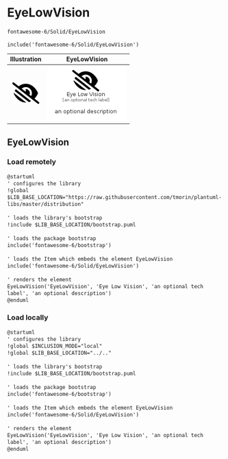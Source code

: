 # EyeLowVision


```text
fontawesome-6/Solid/EyeLowVision
```

```text
include('fontawesome-6/Solid/EyeLowVision')
```



| Illustration | EyeLowVision |
| :---: | :---: |
| ![illustration for Illustration](../../fontawesome-6/Solid/EyeLowVision.png) | ![illustration for EyeLowVision](../../fontawesome-6/Solid/EyeLowVision.Local.png) |




## EyeLowVision

### Load remotely
```plantuml
@startuml
' configures the library
!global $LIB_BASE_LOCATION="https://raw.githubusercontent.com/tmorin/plantuml-libs/master/distribution"

' loads the library's bootstrap
!include $LIB_BASE_LOCATION/bootstrap.puml

' loads the package bootstrap
include('fontawesome-6/bootstrap')

' loads the Item which embeds the element EyeLowVision
include('fontawesome-6/Solid/EyeLowVision')

' renders the element
EyeLowVision('EyeLowVision', 'Eye Low Vision', 'an optional tech label', 'an optional description')
@enduml
```

### Load locally
```plantuml
@startuml
' configures the library
!global $INCLUSION_MODE="local"
!global $LIB_BASE_LOCATION="../.."

' loads the library's bootstrap
!include $LIB_BASE_LOCATION/bootstrap.puml

' loads the package bootstrap
include('fontawesome-6/bootstrap')

' loads the Item which embeds the element EyeLowVision
include('fontawesome-6/Solid/EyeLowVision')

' renders the element
EyeLowVision('EyeLowVision', 'Eye Low Vision', 'an optional tech label', 'an optional description')
@enduml
```

